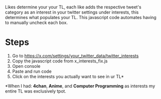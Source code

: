 Likes determine your your TL, each like adds the respective tweet's category as an interest in your twitter settings under interests, this determines what populates your TL.
This javascript code automates having to manually uncheck each box.

# Steps
1. Go to https://x.com/settings/your_twitter_data/twitter_interests
2. Copy the javascript code from x_interests_fix.js
3. Open console
4. Paste and run code
5. Click on the interests you actually want to see in ur TL*

*When I had: **4chan**, **Anime**, and **Computer Programming** as interests my entire TL was exclusively tpot.
